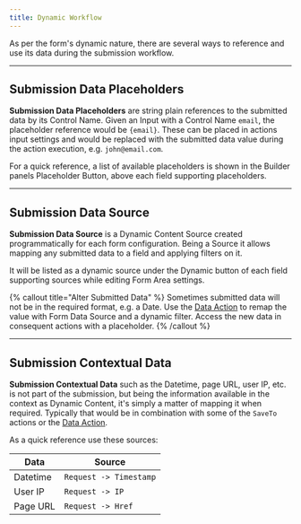 ```yaml
---
title: Dynamic Workflow
---
```


As per the form's dynamic nature, there are several ways to reference and use its data during the submission workflow.

---

## Submission Data Placeholders

**Submission Data Placeholders** are string plain references to the submitted data by its Control Name. Given an Input with a Control Name `email`, the placeholder reference would be `{email}`. These can be placed in actions input settings and would be replaced with the submitted data value during the action execution, e.g. `john@email.com`.

For a quick reference, a list of available placeholders is shown in the Builder panels Placeholder Button, above each field supporting placeholders.

---

## Submission Data Source

**Submission Data Source** is a Dynamic Content Source created programmatically for each form configuration. Being a Source it allows mapping any submitted data to a field and applying filters on it.

It will be listed as a dynamic source under the Dynamic button of each field supporting sources while editing Form Area settings.

{% callout title="Alter Submitted Data" %}
Sometimes submitted data will not be in the required format, e.g. a Date. Use the [Data Action](actions/data) to remap the value with Form Data Source and a dynamic filter. Access the new data in consequent actions with a placeholder.
{% /callout %}

---

## Submission Contextual Data

**Submission Contextual Data** such as the Datetime, page URL, user IP, etc. is not part of the submission, but being the information available in the context as Dynamic Content, it's simply a matter of mapping it when required. Typically that would be in combination with some of the `SaveTo` actions or the [Data Action](actions/data).

As a quick reference use these sources:

| Data | Source |
| ---- | ------ |
| Datetime | `Request -> Timestamp` |
| User IP | `Request -> IP` |
| Page URL | `Request -> Href` |
